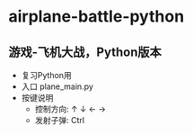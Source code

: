 # airplane-battle-python
游戏-飞机大战，Python版本
---
- 复习Python用
- 入口 plane_main.py
- 按键说明
  - 控制方向: ↑ ↓ ← →
  - 发射子弹: Ctrl